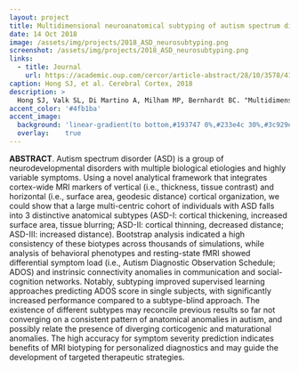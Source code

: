 ```yaml
---
layout: project
title: Multidimensional neuroanatomical subtyping of autism spectrum disorder
date: 14 Oct 2018
image: /assets/img/projects/2018_ASD_neurosubtyping.png
screenshot: /assets/img/projects/2018_ASD_neurosubtyping.png
links:
  - title: Journal
    url: https://academic.oup.com/cercor/article-abstract/28/10/3578/4158173?redirectedFrom=fulltext
caption: Hong SJ, et al. Cerebral Cortex, 2018
description: >
  Hong SJ, Valk SL, Di Martino A, Milham MP, Bernhardt BC. "Multidimensional neuroanatomical subtyping of autism spectrum disorder", Cerebral Cortex. 2017: 1-11. 
accent_color: '#4fb1ba'
accent_image:
  background: 'linear-gradient(to bottom,#193747 0%,#233e4c 30%,#3c929e 50%,#d5d5d4 70%,#cdccc8 100%)'
  overlay:    true
---
```


**ABSTRACT**. Autism spectrum disorder (ASD) is a group of neurodevelopmental disorders with multiple biological etiologies and highly variable symptoms. Using a novel analytical framework that integrates cortex-wide MRI markers of vertical (i.e., thickness, tissue contrast) and horizontal (i.e., surface area, geodesic distance) cortical organization, we could show that a large multi-centric cohort of individuals with ASD falls into 3 distinctive anatomical subtypes (ASD-I: cortical thickening, increased surface area, tissue blurring; ASD-II: cortical thinning, decreased distance; ASD-III: increased distance). Bootstrap analysis indicated a high consistency of these biotypes across thousands of simulations, while analysis of behavioral phenotypes and resting-state fMRI showed differential symptom load (i.e., Autism Diagnostic Observation Schedule; ADOS) and instrinsic connectivity anomalies in communication and social-cognition networks. Notably, subtyping improved supervised learning approaches predicting ADOS score in single subjects, with significantly increased performance compared to a subtype-blind approach. The existence of different subtypes may reconcile previous results so far not converging on a consistent pattern of anatomical anomalies in autism, and possibly relate the presence of diverging corticogenic and maturational anomalies. The high accuracy for symptom severity prediction indicates benefits of MRI biotyping for personalized diagnostics and may guide the development of targeted therapeutic strategies.
